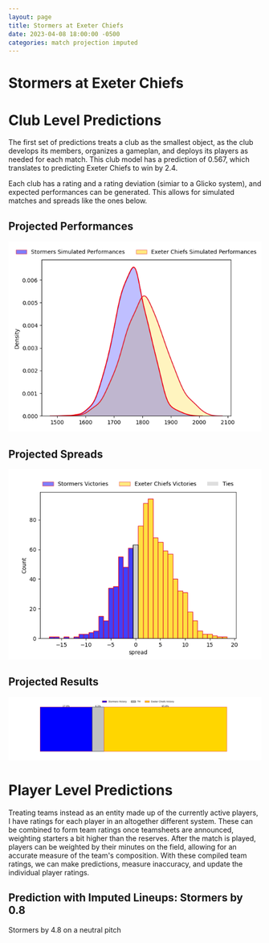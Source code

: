 ```yaml
---  
layout: page  
title: Stormers at Exeter Chiefs  
date: 2023-04-08 18:00:00 -0500  
categories: match projection imputed  
---
```

# Stormers at Exeter Chiefs

# Club Level Predictions


The first set of predictions treats a club as the smallest object, as the club develops its members, organizes a gameplan, and deploys its players as needed for each match. This club model has a prediction of 0.567, which translates to predicting Exeter Chiefs to win by 2.4.

Each club has a rating and a rating deviation (simiar to a Glicko system), and expected performances can be generated. This allows for simulated matches and spreads like the ones below.
## Projected Performances


![Projected Performances](plots/performances_2023-04-08-ExeterChiefs-Stormers.png)
## Projected Spreads


![Projected Spreads](plots/spreads_2023-04-08-ExeterChiefs-Stormers.png)
## Projected Results


![Projected Results](plots/resultbar_2023-04-08-ExeterChiefs-Stormers.png)
# Player Level Predictions


Treating teams instead as an entity made up of the currently active players, I have ratings for each player in an altogether different system. These can be combined to form team ratings once teamsheets are announced, weighting starters a bit higher than the reserves. After the match is played, players can be weighted by their minutes on the field, allowing for an accurate measure of the team's composition. With these compiled team ratings, we can make predictions, measure inaccuracy, and update the individual player ratings.
## Prediction with Imputed Lineups: Stormers by 0.8


Stormers by 4.8 on a neutral pitch

